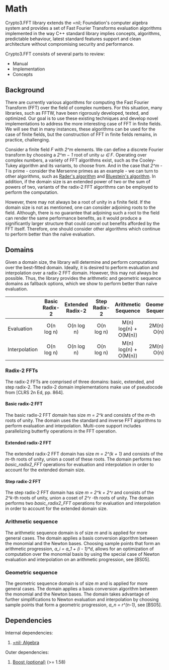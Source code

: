 # Math



Crypto3.FFT library extends the =nil; Foundation's computer algebra system and provides a set of Fast Fourier Transforms evaluation algorithms implemented in the way C++ standard library implies concepts, algorithms, predictable behaviour, latest standard features support and clean architecture without compromising security and performance.

Crypto3.FFT consists of several parts to review:

* Manual
* Implementation
* Concepts

## Background

There are currently various algorithms for computing the Fast Fourier Transform (FFT) over the field of complex numbers. For this situation, many libraries, such as FFTW, have been rigorously developed, tested, and optimized. Our goal is to use these existing techniques and develop novel implementations to address the more interesting case of FFT in finite fields. We will see that in many instances, these algorithms can be used for the case of finite fields, but the construction of FFT in finite fields remains, in practice, challenging.

Consider a finite field _F_ with _2^m_ elements. We can define a discrete Fourier transform by choosing a _2^m − 1_ root of unity _ω ∈ F_. Operating over complex numbers, a variety of FFT algorithms exist, such as the Cooley-Tukey algorithm and its variants, to choose from. And in the case that _2^m - 1_ is prime - consider the Mersenne primes as an example - we can turn to other algorithms, such as [Rader's algorithm](http://en.wikipedia.org/wiki/Rader's\_FFT\_algorithm) and [Bluestein's algorithm](http://en.wikipedia.org/wiki/Bluestein's\_FFT\_algorithm). In addition, if the domain size is an extended power of two or the sum of powers of two, variants of the radix-2 FFT algorithms can be employed to perform the computation.

However, there may not always be a root of unity in a finite field. If the domain size is not as mentioned, one can consider adjoining roots to the field. Although, there is no guarantee that adjoining such a root to the field can render the same performance benefits, as it would produce a significantly larger structure that could cancel out benefits afforded by the FFT itself. Therefore, one should consider other algorithms which continue to perform better than the naïve evaluation.

## Domains

Given a domain size, the library will determine and perform computations over the best-fitted domain. Ideally, it is desired to perform evaluation and interpolation over a radix-2 FFT domain. However, this may not always be possible. Thus, the library provides the arithmetic and geometric sequence domains as fallback options, which we show to perform better than naïve evaluation.

|               | Basic Radix-2 | Extended Radix-2 | Step Radix-2 |  Arithmetic Sequence  | Geometric Sequence |
| ------------- | :-----------: | :--------------: | :----------: | :-------------------: | :----------------: |
| Evaluation    |   O(n log n)  |    O(n log n)    |  O(n log n)  | M(n) log(n) + O(M(n)) |    2M(n) + O(n)    |
| Interpolation |   O(n log n)  |    O(n log n)    |  O(n log n)  | M(n) log(n) + O(M(n)) |    2M(n) + O(n)    |

### Radix-2 FFTs

The radix-2 FFTs are comprised of three domains: basic, extended, and step radix-2. The radix-2 domain implementations make use of pseudocode from \[CLRS 2n Ed, pp. 864].

#### Basic radix-2 FFT

The basic radix-2 FFT domain has size _m = 2^k_ and consists of the _m_-th roots of unity. The domain uses the standard and inverse FFT algorithms to perform evaluation and interpolation. Multi-core support includes parallelizing butterfly operations in the FFT operation.

#### Extended radix-2 FFT

The extended radix-2 FFT domain has size _m = 2^(k + 1)_ and consists of the _m_-th roots of unity, union a coset of these roots. The domain performs two _basic\_radix2\_FFT_ operations for evaluation and interpolation in order to account for the extended domain size.

#### Step radix-2 FFT

The step radix-2 FFT domain has size _m = 2^k + 2^r_ and consists of the _2^k_-th roots of unity, union a coset of _2^r_ -th roots of unity. The domain performs two _basic\_radix2\_FFT_ operations for evaluation and interpolation in order to account for the extended domain size.

### Arithmetic sequence

The arithmetic sequence domain is of size _m_ and is applied for more general cases. The domain applies a basis conversion algorithm between the monomial and the Newton bases. Choosing sample points that form an arithmetic progression, _a\_i = a\_1 + (i - 1)\*d_, allows for an optimization of computation over the monomial basis by using the special case of Newton evaluation and interpolation on an arithmetic progression, see \[BS05].

### Geometric sequence

The geometric sequence domain is of size _m_ and is applied for more general cases. The domain applies a basis conversion algorithm between the monomial and the Newton bases. The domain takes advantage of further simplifications to Newton evaluation and interpolation by choosing sample points that form a geometric progression, _a\_n = r^(n-1)_, see \[BS05].

## Dependencies <a href="#fft_dependencies" id="fft_dependencies"></a>

Internal dependencies:

1. [=nil; Algebra](https://github.com/nilfoundation/algebra.git)

Outer dependencies:

1. [Boost (optional)](https://boost.org) (>= 1.58)
